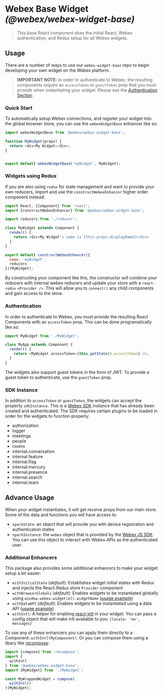 # Webex Base Widget _(@webex/webex-widget-base)_

> This base React component does the initial React, Webex authentication, and Redux setup for all Webex widgets.

## Usage

There are a number of ways to use our `webex-widget-base` repo to begin developing your own widget on the Webex platform.

> **IMPORTANT NOTE**: In order to authenticate to Webex, the resulting components require an `accessToken` or `guestToken` prop that you must provide when instantiating your widget. Please see the [Authentication Section](#authentication)

### Quick Start

To automatically setup Webex connections, and register your widget into the global browser store, you can use the `webexWidgetBase` enhancer like so:

``` js
import webexWidgetBase from '@webex/webex-widget-base';

function MyWidget(props) {
  return <div>My Widget</div>;
}


export default webexWidgetBase('myWidget', MyWidget);
```

### Widgets using Redux

If you are also using `redux` for state management and want to provide your own reducers, import and use the `constructWebexEnhancer` higher order component instead:

``` js
import React, {Component} from 'react';
import {constructWebexEnhancer} from '@webex/webex-widget-base';

import reducers from './reducer';

class MyWidget extends Component {
  render() {
    return <div>My Widget's name is {this.props.displayName}</div>
  }
}

export default constructWebexEnhancer({
  name: 'myWidget',
  reducers
})(MyWidget);
```

By constructing your component like this, the constructor will combine your reducers with internal webex reducers and update your store with a `react-redux` `<Provider />`. This will allow you to `connect()` any child components and gain access to the store.

### Authentication

In order to authenticate to Webex, you must provide the resulting React Components with an `accessToken` prop.
This can be done programatically like so:

``` js
import MyWidget from './MyWidget';

class MyApp extends Component {
  render() {
    return <MyWidget accessToken={this.getState().accessToken} />;
  }
}

```

The widgets also support guest tokens in the form of JWT. To provide a guest token to authenticate, use the `guestToken` prop.

### SDK Instance

In addition to `accessToken` or `guestToken`, the widgets can accept the property `sdkInstance`.
This is a [Webex SDK](https://developer.webex.com/docs/sdks/browser) instance that has already been created and authenticated.
The SDK requires certain plugins to be loaded in order for the widgets to function properly:

* authorization
* logger
* meetings
* people
* rooms
* internal.conversation
* internal.feature
* internal.flag
* internal.mercury
* internal.presence
* internal.search
* internal.team

## Advance Usage

When your widget instantiates, it will get receive props from our main store. Some of the data and functions you will have access to:

- `sparkState`: an object that will provide you with device registration and authentication states
- `sparkInstance`: the `webex` object that is provided by the [Webex JS SDK](https://github.com/webex/webex-js-sdk/). You can use this object to interact with Webex APIs as the authenticated user.

### Additional Enhancers

This package also provides some additional enhancers to make your widget setup a bit easier:

- `withInitialState` (_default_): Establishes widget initial states with Redux and injects the React-Redux store `Provider` component
- `withBrowserGlobals` (_default_): Enables widgets to be instantiated globally using `window.webex.widget(el).widgetName` ([usage example](https://github.com/webex/react-widgets/tree/master/packages/node_modules/@webex/widget-space#browser-globals))
- `withDataAPI` (_default_): Enables widgets to be instantiated using a data API ([usage example](https://github.com/webex/react-widgets/tree/master/packages/node_modules/@webex/widget-space#data-api))
- `withIntl`: A helper for enabling [react-intl](https://github.com/yahoo/react-intl) in your widget. You can pass a config object that will make intl available to you: `{locale: 'en', messages}`

To use any of these enhancers you can apply them directly to a Component: `withIntl(MyComponent)`.
Or you can compose them using a libary like [recompose](https://github.com/acdlite/recompose):

``` js
import {compose} from 'recompose';
import {
  withIntl
} from '@webex/webex-widget-base';
import {MyWidget} from './MyWidget';

const MyWrappedWidget = compose(
  withIntl()
)(MyWidget);
```
